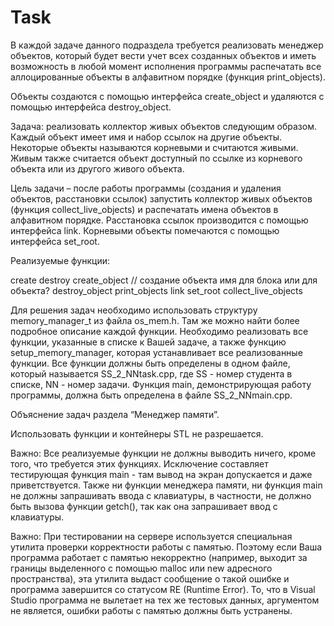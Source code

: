 #  Task

В каждой задаче данного подраздела требуется реализовать менеджер объектов, который будет вести учет всех созданных объектов и иметь возможность в любой момент исполнения программы распечатать все аллоцированные объекты в алфавитном порядке (функция print_objects).

Объекты создаются с помощью интерфейса create_object и удаляются с помощью интерфейса destroy_object. 

Задача: реализовать коллектор живых объектов следующим образом. Каждый объект имеет имя и набор ссылок на другие объекты. Некоторые объекты называются корневыми и считаются живыми. Живым также считается объект доступный по ссылке из корневого объекта или из другого живого объекта.

Цель задачи – после работы программы (создания и удаления объектов, расстановки ссылок) запустить коллектор живых объектов (функция collect_live_objects) и распечатать имена объектов в алфавитном порядке. Расстановка ссылок производится с помощью интерфейса link. Корневыми объекты помечаются с помощью интерфейса set_root.

Реализуемые функции:

create
destroy
create_object          //  создание объекта имя для блока или для объекта?
destroy_object
print_objects
link
set_root
collect_live_objects


Для решения задач необходимо использовать структуру memory_manager_t из файла os_mem.h. Там же можно найти более подробное описание каждой функции. Необходимо реализовать все функции, указанные в списке к Вашей задаче, а также функцию setup_memory_manager, которая устанавливает все реализованные функции. Все функции должны быть определены в одном файле, который называется SS_2_NNtask.cpp, где SS - номер студента в списке, NN - номер задачи. Функция main, демонстрирующая работу программы, должна быть определена в файле SS_2_NNmain.cpp. 

Объяснение задач раздела “Менеджер памяти”.

Использовать функции и контейнеры STL не разрешается.

Важно: Все реализуемые функции не должны выводить ничего, кроме того, что требуется этих функциях. Исключение составляет тестирующая функция main - там вывод на экран допускается и даже приветствуется. Также ни функции менеджера памяти, ни функция main не должны запрашивать ввода с клавиатуры, в частности, не должно быть вызова функции getch(), так как она запрашивает ввод с клавиатуры.

Важно: При тестировании на сервере используется специальная утилита проверки корректности работы с памятью. Поэтому если Ваша программа работает с памятью некорректно (например, выходит за границы выделенного с помощью malloc или new адресного пространства), эта утилита выдаст сообщение о такой ошибке и программа завершится со статусом RE (Runtime Error). То, что в Visual Studio программа не вылетает на тех же тестовых данных, аргументом не является, ошибки работы с памятью должны быть устранены.
